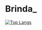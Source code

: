 # Brinda_
[![Top Langs](https://github-readme-stats.vercel.app/api/top-langs/?username=BrindaPuri&layout=compact)](https://github.com/anuraghazra/github-readme-stats)

